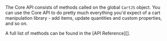 The Core API consists of methods called on the global `CartJS` object.
You can use the Core API to do pretty much everything you'd expect of a cart manipulation library - add items, update quantities and custom properties, and so on.

A full list of methods can be found in the [API Reference][].

